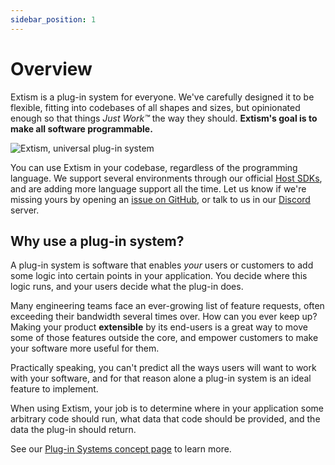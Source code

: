 ```yaml
---
sidebar_position: 1
---
```


# Overview

Extism is a plug-in system for everyone. We've carefully designed it to be flexible, fitting into codebases of all shapes and sizes, but opinionated enough so that things _Just Work™_ the way they should. **Extism's goal is to make all software programmable.**

![Extism, universal plug-in system](/img/extism-language-support.png)

You can use Extism in your codebase, regardless of the programming language. We support several environments through our official [Host SDKs](/docs/quickstart/host-quickstart), and are adding more language support all the time. Let us know if we're missing yours by opening an [issue on GitHub](https://github.com/extism/extism/issues), or talk to us in our [Discord](https://discord.gg/cx3usBCWnc) server.

## Why use a plug-in system?

A plug-in system is software that enables _your_ users or customers to add some logic into certain points in your application. You decide where this logic runs, and your users decide what the plug-in does. 

Many engineering teams face an ever-growing list of feature requests, often exceeding their bandwidth several times over. How can you ever keep up? Making your product **extensible** by its end-users is a great way to move some of those features outside the core, and empower customers to make your software more useful for them.

Practically speaking, you can't predict all the ways users will want to work with your software, and for that reason alone a plug-in system is an ideal feature to implement. 

When using Extism, your job is to determine where in your application some arbitrary code should run, what data that code should be provided, and the data the plug-in should return. 

See our [Plug-in Systems concept page](/docs/concepts/plug-in-system) to learn more.


